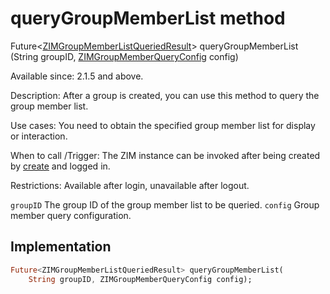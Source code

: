 


# queryGroupMemberList method








Future&lt;[ZIMGroupMemberListQueriedResult](../../zego_uikit_prebuilt_live_audio_room/ZIMGroupMemberListQueriedResult-class.md)> queryGroupMemberList
(String groupID, [ZIMGroupMemberQueryConfig](../../zego_uikit_prebuilt_live_audio_room/ZIMGroupMemberQueryConfig-class.md) config)





<p>Available since: 2.1.5 and above.</p>
<p>Description: After a group is created, you can use this method to query the group member list.</p>
<p>Use cases: You need to obtain the specified group member list for display or interaction.</p>
<p>When to call /Trigger: The ZIM instance can be invoked after being created by <a href="../../zego_uikit_prebuilt_live_audio_room/ZIM/create.md">create</a> and logged in.</p>
<p>Restrictions: Available after login, unavailable after logout.</p>
<p><code>groupID</code> The group ID of the group member list to be queried.
<code>config</code> Group member query configuration.</p>



## Implementation

```dart
Future<ZIMGroupMemberListQueriedResult> queryGroupMemberList(
    String groupID, ZIMGroupMemberQueryConfig config);
```







